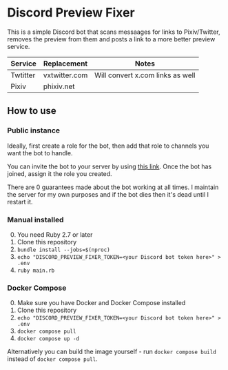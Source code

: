 # Discord Preview Fixer

This is a simple Discord bot that scans messaages for links to Pixiv/Twitter, removes the preview from them and posts a link to a more better preview service.

| Service  | Replacement   | Notes                            |
|----------|---------------|----------------------------------|
| Twtitter | vxtwitter.com | Will convert x.com links as well |
| Pixiv    | phixiv.net    |                                  |

## How to use

### Public instance

Ideally, first create a role for the bot, then add that role to channels you want the bot to handle.

You can invite the bot to your server by using [this link](https://discord.com/api/oauth2/authorize?client_id=1162716486020890634&permissions=377957149696&scope=bot). Once the bot has joined, assign it the role you created.

There are 0 guarantees made about the bot working at all times. I maintain the server for my own purposes and if the bot dies then it's dead until I restart it.

### Manual installed

0. You need Ruby 2.7 or later
1. Clone this repository
2. `bundle install --jobs=$(nproc)`
3. `echo "DISCORD_PREVIEW_FIXER_TOKEN=<your Discord bot token here>" > .env`
4. `ruby main.rb`

### Docker Compose

0. Make sure you have Docker and Docker Compose installed
1. Clone this repository
2. `echo "DISCORD_PREVIEW_FIXER_TOKEN=<your Discord bot token here>" > .env`
3. `docker compose pull`
4. `docker compose up -d`

Alternatively you can build the image yourself - run `docker compose build` instead of `docker compose pull`.
